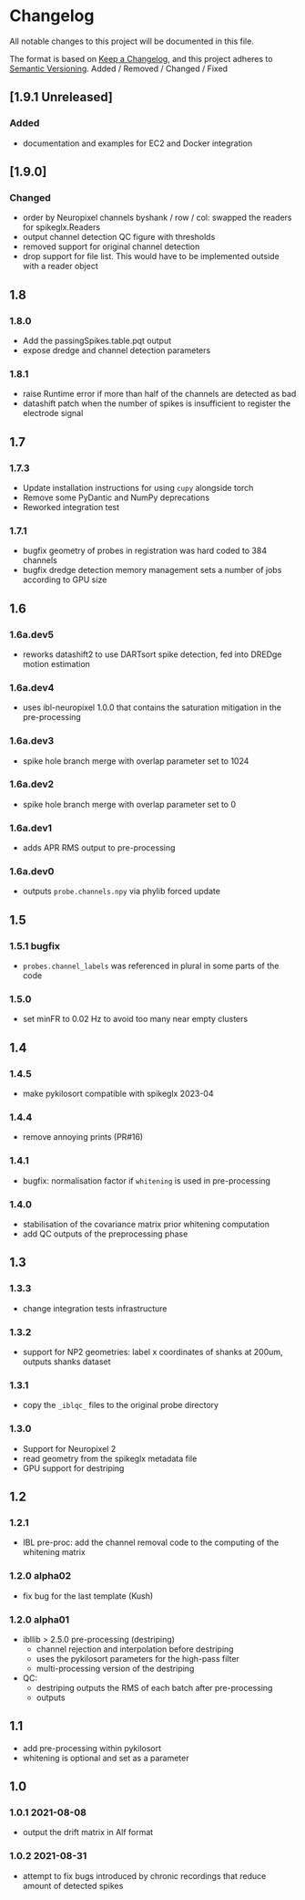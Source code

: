 # Changelog

All notable changes to this project will be documented in this file.

The format is based on [Keep a Changelog](https://keepachangelog.com/en/1.1.0/),
and this project adheres to [Semantic Versioning](https://semver.org/spec/v2.0.0.html).
Added / Removed / Changed / Fixed

## [1.9.1 Unreleased]

### Added
- documentation and examples for EC2 and Docker integration


## [1.9.0]

### Changed
- order by Neuropixel channels byshank / row / col: swapped the readers for spikeglx.Readers 
- output channel detection QC figure with thresholds 
- removed support for original channel detection
- drop support for file list. This would have to be implemented outside with a reader object


## 1.8
### 1.8.0
- Add the passingSpikes.table.pqt output
- expose dredge and channel detection parameters

### 1.8.1
- raise Runtime error if more than half of the channels are detected as bad
- datashift patch when the number of spikes is insufficient to register the electrode signal

## 1.7
### 1.7.3
- Update installation instructions for using `cupy` alongside torch
- Remove some PyDantic and NumPy deprecations
- Reworked integration test

### 1.7.1
- bugfix geometry of probes in registration was hard coded to 384 channels
- bugfix dredge detection memory management sets a number of jobs according to GPU size

## 1.6
### 1.6a.dev5
-   reworks datashift2 to use DARTsort spike detection, fed into DREDge motion estimation
### 1.6a.dev4
-   uses ibl-neuropixel 1.0.0 that contains the saturation mitigation in the pre-processing
### 1.6a.dev3
-   spike hole branch merge with overlap parameter set to 1024
### 1.6a.dev2
-   spike hole branch merge with overlap parameter set to 0
### 1.6a.dev1
-   adds APR RMS output to pre-processing
### 1.6a.dev0
-   outputs `probe.channels.npy` via phylib forced update

## 1.5
### 1.5.1 bugfix
- `probes.channel_labels` was referenced in plural in some parts of the code
### 1.5.0
- set minFR to 0.02 Hz to avoid too many near empty clusters
## 1.4
### 1.4.5
- make pykilosort compatible with spikeglx 2023-04
### 1.4.4
- remove annoying prints (PR#16)
### 1.4.1
- bugfix: normalisation factor if `whitening` is used in pre-processing
### 1.4.0
- stabilisation of the covariance matrix prior whitening computation
- add QC outputs of the preprocessing phase

## 1.3
### 1.3.3
-   change integration tests infrastructure
### 1.3.2
-   support for NP2 geometries: label x coordinates of shanks at 200um, outputs shanks dataset
### 1.3.1
-   copy the `_iblqc_` files to the original probe directory
### 1.3.0
-   Support for Neuropixel 2
-   read geometry from the spikeglx metadata file
-   GPU support for destriping

## 1.2
### 1.2.1
-   IBL pre-proc: add the channel removal code to the computing of the whitening matrix 

### 1.2.0 alpha02
-   fix bug for the last template (Kush)

### 1.2.0 alpha01 
-   ibllib > 2.5.0 pre-processing (destriping)
    -   channel rejection and interpolation before destriping
    -   uses the pykilosort parameters for the high-pass filter
    -   multi-processing version of the destriping
-   QC:
    -   destriping outputs the RMS of each batch after pre-processing
    -   outputs

## 1.1
-   add pre-processing within pykilosort
-   whitening is optional and set as a parameter

## 1.0
### 1.0.1 2021-08-08
-   output the drift matrix in Alf format
### 1.0.2 2021-08-31
-   attempt to fix bugs introduced by chronic recordings that reduce amount of detected spikes
